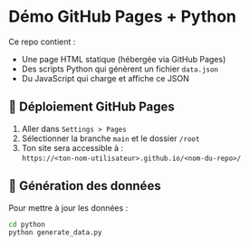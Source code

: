 # Démo GitHub Pages + Python

Ce repo contient :
- Une page HTML statique (hébergée via GitHub Pages)
- Des scripts Python qui génèrent un fichier `data.json`
- Du JavaScript qui charge et affiche ce JSON

## 🚀 Déploiement GitHub Pages
1. Aller dans `Settings > Pages`
2. Sélectionner la branche `main` et le dossier `/root`
3. Ton site sera accessible à :  
   `https://<ton-nom-utilisateur>.github.io/<nom-du-repo>/`

## 🐍 Génération des données
Pour mettre à jour les données :
```bash
cd python
python generate_data.py